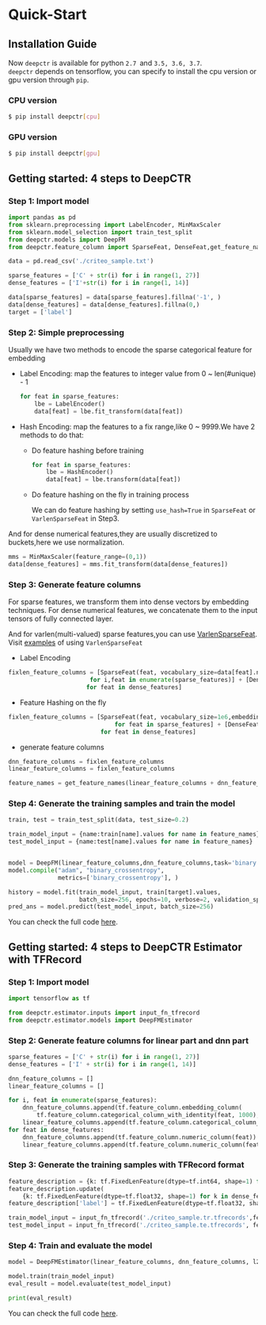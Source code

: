 # Quick-Start

## Installation Guide
Now `deepctr` is available for python `2.7 `and `3.5, 3.6, 3.7`.  
`deepctr` depends on tensorflow, you can specify to install the cpu version or gpu version through `pip`.

### CPU version

```bash
$ pip install deepctr[cpu]
```
### GPU version

```bash
$ pip install deepctr[gpu]
```
## Getting started: 4 steps to DeepCTR


### Step 1: Import model


```python
import pandas as pd
from sklearn.preprocessing import LabelEncoder, MinMaxScaler
from sklearn.model_selection import train_test_split
from deepctr.models import DeepFM
from deepctr.feature_column import SparseFeat, DenseFeat,get_feature_names

data = pd.read_csv('./criteo_sample.txt')

sparse_features = ['C' + str(i) for i in range(1, 27)]
dense_features = ['I'+str(i) for i in range(1, 14)]

data[sparse_features] = data[sparse_features].fillna('-1', )
data[dense_features] = data[dense_features].fillna(0,)
target = ['label']
```
    


### Step 2: Simple preprocessing


Usually we have two methods to encode the sparse categorical feature for embedding

- Label Encoding: map the features to integer value from 0 ~ len(#unique) - 1
  ```python
  for feat in sparse_features:
      lbe = LabelEncoder()
      data[feat] = lbe.fit_transform(data[feat])
  ```
- Hash Encoding: map the features to a fix range,like 0 ~ 9999.We have 2 methods to do that:
  - Do feature hashing before training
    ```python
    for feat in sparse_features:
        lbe = HashEncoder()
        data[feat] = lbe.transform(data[feat])
    ```
  - Do feature hashing on the fly in training process 

    We can do feature hashing by setting `use_hash=True` in `SparseFeat` or `VarlenSparseFeat` in Step3.


And for dense numerical features,they are usually  discretized to buckets,here we use normalization.

```python
mms = MinMaxScaler(feature_range=(0,1))
data[dense_features] = mms.fit_transform(data[dense_features])
```


### Step 3: Generate feature columns

For sparse features, we transform them into dense vectors by embedding techniques.
For dense numerical features, we concatenate them to the input tensors of fully connected layer. 

And for varlen(multi-valued) sparse features,you can use [VarlenSparseFeat](./Features.html#varlensparsefeat).  Visit [examples](./Examples.html#multi-value-input-movielens) of using `VarlenSparseFeat`

- Label Encoding
```python
fixlen_feature_columns = [SparseFeat(feat, vocabulary_size=data[feat].nunique(),embedding_dim=4)
                       for i,feat in enumerate(sparse_features)] + [DenseFeat(feat, 1,)
                      for feat in dense_features]

```
- Feature Hashing on the fly
```python
fixlen_feature_columns = [SparseFeat(feat, vocabulary_size=1e6,embedding_dim=4, use_hash=True, dtype='string')  # since the input is string
                              for feat in sparse_features] + [DenseFeat(feat, 1, )
                          for feat in dense_features]
```
- generate feature columns
```python
dnn_feature_columns = fixlen_feature_columns
linear_feature_columns = fixlen_feature_columns

feature_names = get_feature_names(linear_feature_columns + dnn_feature_columns)

```
### Step 4: Generate the training samples and train the model

```python
train, test = train_test_split(data, test_size=0.2)

train_model_input = {name:train[name].values for name in feature_names}
test_model_input = {name:test[name].values for name in feature_names}


model = DeepFM(linear_feature_columns,dnn_feature_columns,task='binary')
model.compile("adam", "binary_crossentropy",
              metrics=['binary_crossentropy'], )

history = model.fit(train_model_input, train[target].values,
                    batch_size=256, epochs=10, verbose=2, validation_split=0.2, )
pred_ans = model.predict(test_model_input, batch_size=256)

```
You can check the full code [here](./Examples.html#classification-criteo).



## Getting started: 4 steps to DeepCTR Estimator with TFRecord

### Step 1: Import model

```python
import tensorflow as tf

from deepctr.estimator.inputs import input_fn_tfrecord
from deepctr.estimator.models import DeepFMEstimator

```

### Step 2: Generate feature columns for linear part and dnn part

```python
sparse_features = ['C' + str(i) for i in range(1, 27)]
dense_features = ['I' + str(i) for i in range(1, 14)]

dnn_feature_columns = []
linear_feature_columns = []

for i, feat in enumerate(sparse_features):
    dnn_feature_columns.append(tf.feature_column.embedding_column(
        tf.feature_column.categorical_column_with_identity(feat, 1000), 4))
    linear_feature_columns.append(tf.feature_column.categorical_column_with_identity(feat, 1000))
for feat in dense_features:
    dnn_feature_columns.append(tf.feature_column.numeric_column(feat))
    linear_feature_columns.append(tf.feature_column.numeric_column(feat))

```
### Step 3: Generate the training samples with TFRecord format

```python
feature_description = {k: tf.FixedLenFeature(dtype=tf.int64, shape=1) for k in sparse_features}
feature_description.update(
    {k: tf.FixedLenFeature(dtype=tf.float32, shape=1) for k in dense_features})
feature_description['label'] = tf.FixedLenFeature(dtype=tf.float32, shape=1)

train_model_input = input_fn_tfrecord('./criteo_sample.tr.tfrecords',feature_description,'label',batch_size=256,num_epochs=1)
test_model_input = input_fn_tfrecord('./criteo_sample.te.tfrecords', feature_description, 'label',batch_size=2**14,num_epochs=1)

```

### Step 4: Train and evaluate the model

```python
model = DeepFMEstimator(linear_feature_columns, dnn_feature_columns, l2_reg_dnn=0, l2_reg_embedding=0.0, l2_reg_linear=1e-5)

model.train(train_model_input)
eval_result = model.evaluate(test_model_input)

print(eval_result)
```

You can check the full code [here](./Examples.html#estimator-with-tfrecord-classification-criteo).








